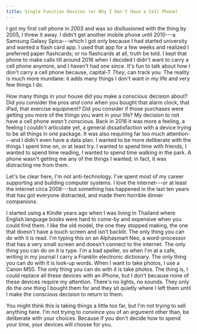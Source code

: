 ```yaml
---
title: Single Function Devices (or Why I Don't Have a Cell Phone)
---
```


I got my first cell phone in 2003 and was so disillusioned with the thing by 2005, I threw it away. I didn't get another mobile phone until 2010---a Samsung Galaxy Spica---which I got only because I had started university and wanted a flash card app. I used that app for a few weeks and realized I preferred paper flashcards; or no flashcards at all, truth be told. I kept that phone to make calls till around 2016 when I decided I didn't want to carry a cell phone anymore, and I haven't had one since. It's fun to talk about how I don't carry a cell phone because, capital-T *They*, can track you. The reality is much more mundane: it adds many things I don't want in my life and very few things I do.

How many things in your house did you make a conscious decision about? Did you consider the pros *and cons* when you bought that alarm clock, that iPad, that exercise equipment? Did you consider if those purchases were getting you more of the things you want in your life? My decision to not have a cell phone *wasn't* conscious. Back in 2016 it was more a feeling, a feeling I couldn't articulate yet, a general dissatisfaction with a device trying to be all things in one package. It was also requiring far too much attention---and I didn't even have a data plan. I wanted to be more deliberate with the things I spent time on, or at least try. I wanted to spend time with friends, I wanted to spend time reading, I wanted to spend time walking in the park. A phone wasn't getting me any of the things I wanted; in fact, it was distracting me from them.

Let's be clear here, I'm not anti-technology. I've spent most of my career supporting and building computer systems. I love the internet---or at least the internet circa 2008---but something has happened in the last ten years that has got everyone distracted, and made them horrible dinner companions.

I started using a Kindle years ago when I was living in Thailand where English language books were hard to come-by and expensive when you could find them. I like the old model, the one they stopped making, the one that doesn't have a touch screen and isn't backlit. The only thing you can do with it is read. I'm typing this on an Alphasmart Neo, a word-processor that has a very small screen and doesn't connect to the internet. The only thing you can do on it is type. I'm a bad speller, so when I'm at a cafe, writing in my journal I carry a Franklin electronic dictionary. The only thing you can do with it is look-up words. When I want to take photos, I use a Canon M50. The only thing you can do with it is take photos. The thing is, I could replace all these devices with an iPhone, but I don't because none of these devices require my attention. There's no lights, no sounds. They only do the *one* thing I bought them for and they sit quietly where I left them until I make the conscious decision to return to them.

You might think this is taking things a little too far, but I'm not trying to sell anything here. I'm not trying to convince you of an argument other than, be deliberate with your choices. Because if you don't decide how to spend your time, your devices will choose for you.
